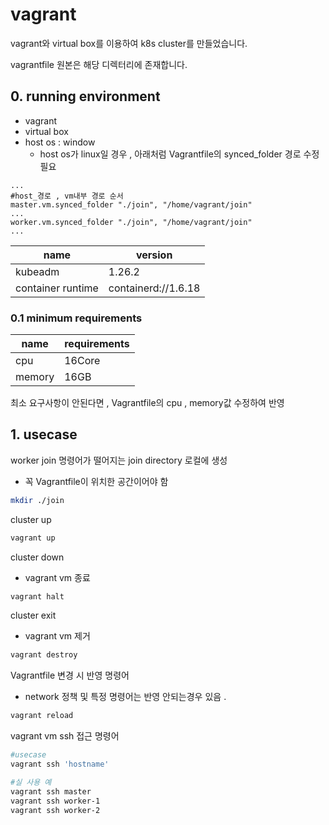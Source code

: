 # vagrant
vagrant와 virtual box를 이용하여 k8s cluster를 만들었습니다.

vagrantfile 원본은 해당 디렉터리에 존재합니다.

## 0. running environment
- vagrant 
- virtual box 
- host os : window
    - host os가 linux일 경우 , 아래처럼 Vagrantfile의 synced_folder 경로 수정 필요
```Vagrantfile
...
#host_경로 , vm내부 경로 순서
master.vm.synced_folder "./join", "/home/vagrant/join"
...
worker.vm.synced_folder "./join", "/home/vagrant/join"
...
```

|name | version| 
|--|--|
|kubeadm |1.26.2 |
|container runtime |containerd://1.6.18 |

### 0.1 minimum requirements
|name |requirements | 
|--|--|
|cpu |16Core |
|memory |16GB |

최소 요구사항이 안된다면 , Vagrantfile의 cpu , memory값 수정하여 반영

## 1. usecase
worker join 명령어가 떨어지는 join directory 로컬에 생성 
- 꼭 Vagrantfile이 위치한 공간이어야 함
```bash
mkdir ./join
```

cluster up
```bash
vagrant up
```

cluster down
- vagrant vm 종료
```bash
vagrant halt
```

cluster exit
- vagrant vm 제거
```bash
vagrant destroy
```

Vagrantfile 변경 시 반영 명령어
- network 정책 및 특정 명령어는 반영 안되는경우 있음 .
```bash
vagrant reload
```

vagrant vm ssh 접근 명령어
```bash
#usecase
vagrant ssh 'hostname'

#실 사용 예
vagrant ssh master
vagrant ssh worker-1
vagrant ssh worker-2
```